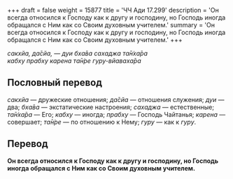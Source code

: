 +++
draft = false
weight = 15877
title = 'ЧЧ Ади 17.299'
description = 'Он всегда относился к Господу как к другу и господину, но Господь иногда обращался с Ним как со Своим духовным учителем.'
summary = 'Он всегда относился к Господу как к другу и господину, но Господь иногда обращался с Ним как со Своим духовным учителем.'
+++

_сакхйа, да̄сйа, — дуи бха̄ва сахаджа та̄н̇ха̄ра  
кабху прабху карена та̄н̇ре гуру-вйаваха̄ра_

## Пословный перевод

_сакхйа_ — дружеские отношения; _да̄сйа_ — отношения служения; _дуи_ — два; _бха̄ва_ — экстатические настроения; _сахаджа_ — естественные; _та̄н̇ха̄ра_ — Его; _кабху_ — иногда; _прабху_ — Господь Чайтанья; _карена_ — совершает; _та̄н̇ре_ — по отношению к Нему; _гуру_ — как к _гуру_.

## Перевод

**Он всегда относился к Господу как к другу и господину, но Господь иногда обращался с Ним как со Своим духовным учителем.**

